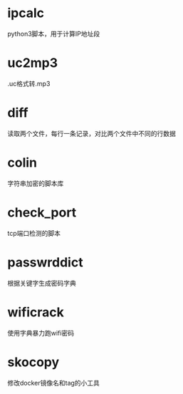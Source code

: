# ipcalc
python3脚本，用于计算IP地址段
# uc2mp3
.uc格式转.mp3                                           
# diff
读取两个文件，每行一条记录，对比两个文件中不同的行数据
# colin
字符串加密的脚本库
# check_port
tcp端口检测的脚本
# passwrddict
根据关键字生成密码字典
# wificrack
使用字典暴力跑wifi密码
# skocopy
修改docker镜像名和tag的小工具
